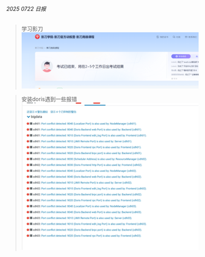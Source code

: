 ###### 2025 0722 日报
>学习影刀
> ![img_5.png](../img/img_5.png)

>安装doris遇到一些报错
> ![img_6.png](../img/img_6.png)